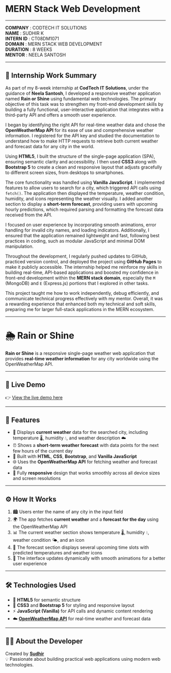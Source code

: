 # MERN Stack Web Development  
______________________________________  
**COMPANY** : CODTECH IT SOLUTIONS  
**NAME** : SUDHIR K  
**INTERN ID** : CT08DM1071  
**DOMAIN** : MERN STACK WEB DEVELOPMENT  
**DURATION** : 8 WEEKS  
**MENTOR** : NEELA SANTOSH  

---

## 📝 Internship Work Summary

As part of my 8-week internship at **CodTech IT Solutions**, under the guidance of **Neela Santosh**, I developed a responsive weather application named **Rain or Shine** using fundamental web technologies. The primary objective of this task was to strengthen my front-end development skills by building a fully functional, user-interactive application that integrates with a third-party API and offers a smooth user experience.

I began by identifying the right API for real-time weather data and chose the **OpenWeatherMap API** for its ease of use and comprehensive weather information. I registered for the API key and studied the documentation to understand how to make HTTP requests to retrieve both current weather and forecast data for any city in the world.

Using **HTML5**, I built the structure of the single-page application (SPA), ensuring semantic clarity and accessibility. I then used **CSS3** along with **Bootstrap 5** to create a clean and responsive layout that adjusts gracefully to different screen sizes, from desktops to smartphones.

The core functionality was handled using **Vanilla JavaScript**. I implemented features to allow users to search for a city, which triggered API calls using `fetch()`. The application then displayed the temperature, weather condition, humidity, and icons representing the weather visually. I added another section to display a **short-term forecast**, providing users with upcoming hourly predictions, which required parsing and formatting the forecast data received from the API.

I focused on user experience by incorporating smooth animations, error handling for invalid city names, and loading indicators. Additionally, I ensured that the application remained lightweight and fast, following best practices in coding, such as modular JavaScript and minimal DOM manipulation.

Throughout the development, I regularly pushed updates to GitHub, practiced version control, and deployed the project using **GitHub Pages** to make it publicly accessible. The internship helped me reinforce my skills in building real-time, API-based applications and boosted my confidence in front-end development within the **MERN stack domain**, especially the `M` (MongoDB) and `E` (Express.js) portions that I explored in other tasks.

This project taught me how to work independently, debug efficiently, and communicate technical progress effectively with my mentor. Overall, it was a rewarding experience that enhanced both my technical and soft skills, preparing me for larger full-stack applications in the MERN ecosystem.

---

# 🌦️ Rain or Shine

**Rain or Shine** is a responsive single-page weather web application that provides **real-time weather information** for any city worldwide using the OpenWeatherMap API.

---

## 🔗 Live Demo

👉 [View the live demo here](https://sudhirkannan.github.io/Weather-app/)

---

## 🌟 Features

- 📍 Displays **current weather** data for the searched city, including temperature 🌡️, humidity 💧, and weather description ☁️  
- ⏰ Shows a **short-term weather forecast** with data points for the next few hours of the current day  
- 🧱 Built with **HTML**, **CSS**, **Bootstrap**, and **Vanilla JavaScript**  
- 🌐 Uses the **OpenWeatherMap API** for fetching weather and forecast data  
- 📱 Fully **responsive** design that works smoothly across all device sizes and screen resolutions  

---

## ⚙️ How It Works

1. 🏙️ Users enter the name of any city in the input field  
2. 🌍 The app fetches **current weather** and a **forecast for the day** using the OpenWeatherMap API  
3. 📊 The current weather section shows temperature 🌡️, humidity 💧, weather condition 🌤️, and an icon  
4. 🔮 The forecast section displays several upcoming time slots with predicted temperatures and weather icons  
5. 🧠 The interface updates dynamically with smooth animations for a better user experience  

---

## 🛠️ Technologies Used

- 🧾 **HTML5** for semantic structure  
- 🎨 **CSS3** and **Bootstrap 5** for styling and responsive layout  
- ⚡ **JavaScript (Vanilla)** for API calls and dynamic content rendering  
- ☁️ [**OpenWeatherMap API**](https://openweathermap.org/api) for real-time weather and forecast data  

---

## 👨‍💻 About the Developer

Created by [**Sudhir**](https://github.com/SudhirKannan)  
💡 Passionate about building practical web applications using modern web technologies.

